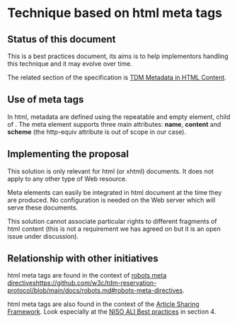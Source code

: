 # Technique based on html meta tags

## Status of this document

This is a best practices document, its aims is to help implementors handling this technique and it may evolve over time.

The related section of the specification is [TDM Metadata in HTML Content](https://w3c.github.io/tdm-reservation-protocol/spec/#sec-tdm-html-meta). 


## Use of meta tags

In html, metadata are defined using the repeatable and empty <meta> element, child of <head>. The meta element supports three main attributes: **name**, **content** and **scheme** (the http-equiv attribute is out of scope in our case).  

## Implementing the proposal

This solution is only relevant for html (or xhtml) documents. It does not apply to any other type of Web resource.

Meta elements can easily be integrated in html document at the time they are produced. No configuration is needed on the Web server which will serve these documents.

This solution cannot associate particular rights to different fragments of html content (this is not a requirement we has agreed on but it is an open issue under discussion). 

## Relationship with other initiatives

html meta tags are found in the context of [robots meta directives]()https://github.com/w3c/tdm-reservation-protocol/blob/main/docs/robots.md#robots-meta-directives.

html meta tags are also found in the context of the [Article Sharing Framework](https://github.com/w3c/tdm-reservation-protocol/blob/main/docs/initiatives.md#article-sharing-framework-stm-association). Look especially at the [NISO ALI Best practices](https://groups.niso.org/apps/group_public/download.php/14226/rp-22-2015_ALI.pdf) in section 4. 
